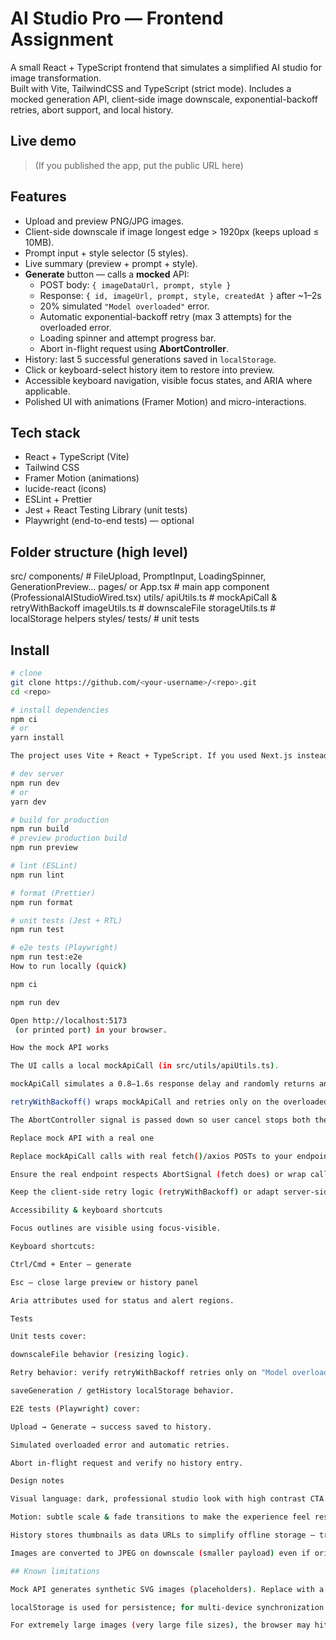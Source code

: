 # AI Studio Pro — Frontend Assignment

A small React + TypeScript frontend that simulates a simplified AI studio for image transformation.  
Built with Vite, TailwindCSS and TypeScript (strict mode). Includes a mocked generation API, client-side image downscale, exponential-backoff retries, abort support, and local history.

## Live demo

> (If you published the app, put the public URL here)

## Features

- Upload and preview PNG/JPG images.
- Client-side downscale if image longest edge > 1920px (keeps upload ≤ 10MB).
- Prompt input + style selector (5 styles).
- Live summary (preview + prompt + style).
- **Generate** button — calls a **mocked** API:
  - POST body: `{ imageDataUrl, prompt, style }`
  - Response: `{ id, imageUrl, prompt, style, createdAt }` after ~1–2s
  - 20% simulated `"Model overloaded"` error.
  - Automatic exponential-backoff retry (max 3 attempts) for the overloaded error.
  - Loading spinner and attempt progress bar.
  - Abort in-flight request using **AbortController**.
- History: last 5 successful generations saved in `localStorage`.
- Click or keyboard-select history item to restore into preview.
- Accessible keyboard navigation, visible focus states, and ARIA where applicable.
- Polished UI with animations (Framer Motion) and micro-interactions.

## Tech stack

- React + TypeScript (Vite)
- Tailwind CSS
- Framer Motion (animations)
- lucide-react (icons)
- ESLint + Prettier
- Jest + React Testing Library (unit tests)
- Playwright (end-to-end tests) — optional

## Folder structure (high level)

src/
components/ # FileUpload, PromptInput, LoadingSpinner, GenerationPreview...
pages/ or App.tsx # main app component (ProfessionalAIStudioWired.tsx)
utils/
apiUtils.ts # mockApiCall & retryWithBackoff
imageUtils.ts # downscaleFile
storageUtils.ts # localStorage helpers
styles/
tests/ # unit tests

## Install

```bash
# clone
git clone https://github.com/<your-username>/<repo>.git
cd <repo>

# install dependencies
npm ci
# or
yarn install

The project uses Vite + React + TypeScript. If you used Next.js instead, replace npm run dev with next dev instructions.

# dev server
npm run dev
# or
yarn dev

# build for production
npm run build
# preview production build
npm run preview

# lint (ESLint)
npm run lint

# format (Prettier)
npm run format

# unit tests (Jest + RTL)
npm run test

# e2e tests (Playwright)
npm run test:e2e
How to run locally (quick)

npm ci

npm run dev

Open http://localhost:5173
 (or printed port) in your browser.

How the mock API works

The UI calls a local mockApiCall (in src/utils/apiUtils.ts).

mockApiCall simulates a 0.8–1.6s response delay and randomly returns an error { message: "Model overloaded" } in ~20% of requests.

retryWithBackoff() wraps mockApiCall and retries only on the overloaded error with exponential backoff (base delay + jitter). Max attempts = 3.

The AbortController signal is passed down so user cancel stops both the current mock request and further retries.

Replace mock API with a real one

Replace mockApiCall calls with real fetch()/axios POSTs to your endpoint.

Ensure the real endpoint respects AbortSignal (fetch does) or wrap calls to support cancellation.

Keep the client-side retry logic (retryWithBackoff) or adapt server-side retry behavior as needed.

Accessibility & keyboard shortcuts

Focus outlines are visible using focus-visible.

Keyboard shortcuts:

Ctrl/Cmd + Enter — generate

Esc — close large preview or history panel

Aria attributes used for status and alert regions.

Tests

Unit tests cover:

downscaleFile behavior (resizing logic).

Retry behavior: verify retryWithBackoff retries only on "Model overloaded".

saveGeneration / getHistory localStorage behavior.

E2E tests (Playwright) cover:

Upload → Generate → success saved to history.

Simulated overloaded error and automatic retries.

Abort in-flight request and verify no history entry.

Design notes

Visual language: dark, professional studio look with high contrast CTA.

Motion: subtle scale & fade transitions to make the experience feel responsive without distraction.

History stores thumbnails as data URLs to simplify offline storage — trimmed to 5 items to avoid large localStorage usage.

Images are converted to JPEG on downscale (smaller payload) even if original is PNG.

## Known limitations

Mock API generates synthetic SVG images (placeholders). Replace with a real generation endpoint to get realistic outputs.

localStorage is used for persistence; for multi-device synchronization use a backend.

For extremely large images (very large file sizes), the browser may hit memory limits when decoding — recommend advising users to upload reasonable sizes.
```
